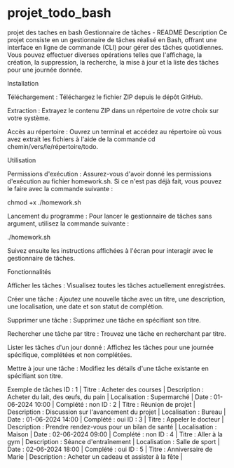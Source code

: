 # projet_todo_bash
projet des taches en bash
Gestionnaire de tâches - README
Description
Ce projet consiste en un gestionnaire de tâches réalisé en Bash, offrant une interface en ligne de commande (CLI) pour gérer des tâches quotidiennes. Vous pouvez effectuer diverses opérations telles que l'affichage, la création, la suppression, la recherche, la mise à jour et la liste des tâches pour une journée donnée.

Installation

Téléchargement : Téléchargez le fichier ZIP depuis le dépôt GitHub.

Extraction : Extrayez le contenu ZIP dans un répertoire de votre choix sur votre système.

Accès au répertoire : Ouvrez un terminal et accédez au répertoire où vous avez extrait les fichiers à l'aide de la commande cd chemin/vers/le/répertoire/todo.

Utilisation

Permissions d'exécution : Assurez-vous d'avoir donné les permissions d'exécution au fichier homework.sh. Si ce n'est pas déjà fait, vous pouvez le faire avec la commande suivante :

chmod +x ./homework.sh

Lancement du programme : Pour lancer le gestionnaire de tâches sans argument, utilisez la commande suivante :

./homework.sh

Suivez ensuite les instructions affichées à l'écran pour interagir avec le gestionnaire de tâches.

Fonctionnalités

Afficher les tâches : Visualisez toutes les tâches actuellement enregistrées.

Créer une tâche : Ajoutez une nouvelle tâche avec un titre, une description, une localisation, une date et son statut de complétion.

Supprimer une tâche : Supprimez une tâche en spécifiant son titre.

Rechercher une tâche par titre : Trouvez une tâche en recherchant par titre.

Lister les tâches d'un jour donné : Affichez les tâches pour une journée spécifique, complétées et non complétées.

Mettre à jour une tâche : Modifiez les détails d'une tâche existante en spécifiant son titre.

Exemple de tâches
ID : 1 | Titre : Acheter des courses | Description : Acheter du lait, des œufs, du pain | Localisation : Supermarché | Date : 01-06-2024 10:00 | Complété : non
ID : 2 | Titre : Réunion de projet | Description : Discussion sur l'avancement du projet | Localisation : Bureau | Date : 01-06-2024 14:00 | Complété : oui
ID : 3 | Titre : Appeler le docteur | Description : Prendre rendez-vous pour un bilan de santé | Localisation : Maison | Date : 02-06-2024 09:00 | Complété : non
ID : 4 | Titre : Aller à la gym | Description : Séance d'entraînement | Localisation : Salle de sport | Date : 02-06-2024 18:00 | Complété : oui
ID : 5 | Titre : Anniversaire de Marie | Description : Acheter un cadeau et assister à la fête | 
